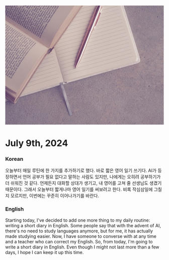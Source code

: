 ![diary](img/blog/diary.jpeg)
# July 9th, 2024

### Korean
오늘부터 매일 루틴에 한 가지를 추가하기로 했다. 바로 짧은 영어 일기 쓰기다. 
AI가 등장하면서 언어 공부가 필요 없다고 말하는 사람도 있지만, 나에게는 오히려 공부하기가 더 쉬워진 것 같다. 
언제든지 대화할 상대가 생기고, 내 영어를 고쳐 줄 선생님도 생겼기 때문이다. 그래서 오늘부터 짧게나마 영어 일기를 써보려고 한다. 
비록 작심삼일에 그칠지 모르지만, 이번에는 꾸준히 이어나가기를 바란다.


### English
Starting today, I've decided to add one more thing to my daily routine: writing a short diary in English.
Some people say that with the advent of AI, there's no need to study languages anymore, but for me, it has actually made studying easier.
Now, I have someone to converse with at any time and a teacher who can correct my English. So, from today, I'm going to write a short diary in English.
Even though I might not last more than a few days, I hope I can keep it up this time.





